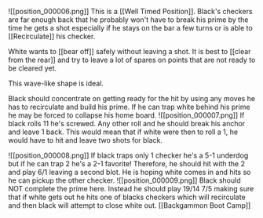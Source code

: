![[position_000006.png]]
This is a [[Well Timed Position]]. Black's checkers are far enough back that he probably won't have to break his prime by the time he gets a shot especially if he stays on the bar a few turns or is able to [[Recirculate]] his checker.

White wants to [[bear off]] safely without leaving a shot. It is best to [[clear from the rear]] and try to leave a lot of spares on points that are not ready to be cleared yet.

This wave-like shape is ideal.

Black should concentrate on getting ready for the hit by using any moves he has to recirculate and build his prime. If he can trap white behind his prime he may be forced to collapse his home board.
![[position_000007.png]]
If black rolls 11 he's screwed. Any other roll and he should break his anchor and leave 1 back. This would mean that if white were then to roll a 1, he would have to hit and leave two shots for black.

![[position_000008.png]]
If black traps only 1 checker he's a 5-1 underdog but if he can trap 2 he's a 2-1 favorite! Therefore, he should hit with the 2 and play 6/1 leaving a second blot. He is hoping white comes in and hits so he can pickup the other checker.
![[position_000009.png]]
Black should NOT complete the prime here. Instead he should play 19/14 7/5 making sure that if white gets out he hits one of blacks checkers which will recirculate and then black will attempt to close white out.
[[Backgammon Boot Camp]]

